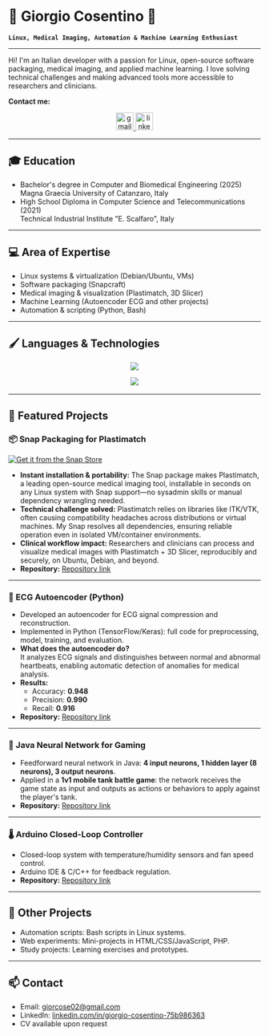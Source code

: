 # 👋 Giorgio Cosentino 👋

**``Linux, Medical Imaging, Automation & Machine Learning Enthusiast``**

---

Hi! I'm an Italian developer with a passion for Linux, open-source software packaging, medical imaging, and applied machine learning. I love solving technical challenges and making advanced tools more accessible to researchers and clinicians.


**Contact me:**

<div align="center">
  <a href="mailto:giorcose02@gmail.com" target="_blank">
    <img src="https://img.shields.io/static/v1?message=Gmail&logo=gmail&label=&color=EA4335&logoColor=white&labelColor=&style=for-the-badge" height="35" alt="gmail logo"  />
  </a>
  <a href="https://linkedin.com/in/giorgio-cosentino-75b986363" target="_blank">
    <img src="https://img.shields.io/static/v1?message=LinkedIn&logo=linkedin&label=&color=0077B5&logoColor=white&labelColor=&style=for-the-badge" height="35" alt="linkedin logo"  />
  </a>
</div>

---

## 🎓 Education
- Bachelor's degree in Computer and Biomedical Engineering (2025)  
  Magna Graecia University of Catanzaro, Italy
- High School Diploma in Computer Science and Telecommunications (2021)  
  Technical Industrial Institute "E. Scalfaro", Italy

---

## 💻 Area of Expertise
<ul>
  <li>Linux systems & virtualization (Debian/Ubuntu, VMs)</li>
  <li>Software packaging (Snapcraft)</li>
  <li>Medical imaging & visualization (Plastimatch, 3D Slicer)</li>
  <li>Machine Learning (Autoencoder ECG and other projects)</li>
  <li>Automation & scripting (Python, Bash)</li>
</ul>

---

## 🖌️ Languages & Technologies

<p align="center">
  <img src="https://skillicons.dev/icons?i=py,cpp,java,php,js" />
</p>
<p align="center">
  <img src="https://skillicons.dev/icons?i=linux,docker,mysql" />
  &#x200B;
</p>

---

## 🚀 Featured Projects

### 📦 Snap Packaging for Plastimatch

[![Get it from the Snap Store](https://snapcraft.io/static/images/badges/en/snap-store-black.svg)](https://snapcraft.io/plastimatch)

- **Instant installation & portability:** The Snap package makes Plastimatch, a leading open-source medical imaging tool, installable in seconds on any Linux system with Snap support—no sysadmin skills or manual dependency wrangling needed.
- **Technical challenge solved:** Plastimatch relies on libraries like ITK/VTK, often causing compatibility headaches across distributions or virtual machines. My Snap resolves all dependencies, ensuring reliable operation even in isolated VM/container environments.
- **Clinical workflow impact:** Researchers and clinicians can process and visualize medical images with Plastimatch + 3D Slicer, reproducibly and securely, on Ubuntu, Debian, and beyond.
- **Repository:** [Repository link](https://github.com/GiorgioCosentino/plastimatch-snap)

---

### 🧠 ECG Autoencoder (Python)
- Developed an autoencoder for ECG signal compression and reconstruction.
- Implemented in Python (TensorFlow/Keras): full code for preprocessing, model, training, and evaluation.
- **What does the autoencoder do?**  
  It analyzes ECG signals and distinguishes between normal and abnormal heartbeats, enabling automatic detection of anomalies for medical analysis.
- **Results:**  
  - Accuracy: **0.948**
  - Precision: **0.990**
  - Recall: **0.916**
- **Repository:** [Repository link](https://github.com/GiorgioCosentino/AutoEncoder-ECG)

---

### 🤖 Java Neural Network for Gaming
- Feedforward neural network in Java: **4 input neurons, 1 hidden layer (8 neurons), 3 output neurons**.
- Applied in a **1v1 mobile tank battle game**: the network receives the game state as input and outputs as actions or behaviors to apply against the player's tank.
- **Repository:** [Repository link](https://github.com/GiorgioCosentino/NeuralNetwork)

---

### 🌡️ Arduino Closed-Loop Controller
- Closed-loop system with temperature/humidity sensors and fan speed control.
- Arduino IDE & C/C++ for feedback regulation.
- **Repository:** [Repository link](https://github.com/GiorgioCosentino/Arduino-Closed-Loop-Controller-DHT11)

---

## 📂 Other Projects
- Automation scripts: Bash scripts in Linux systems.
- Web experiments: Mini-projects in HTML/CSS/JavaScript, PHP.
- Study projects: Learning exercises and prototypes.

---

## 📫 Contact
- Email: [giorcose02@gmail.com](mailto:giorcose02@gmail.com)
- LinkedIn: [linkedin.com/in/giorgio-cosentino-75b986363](https://linkedin.com/in/giorgio-cosentino-75b986363)
- CV available upon request
